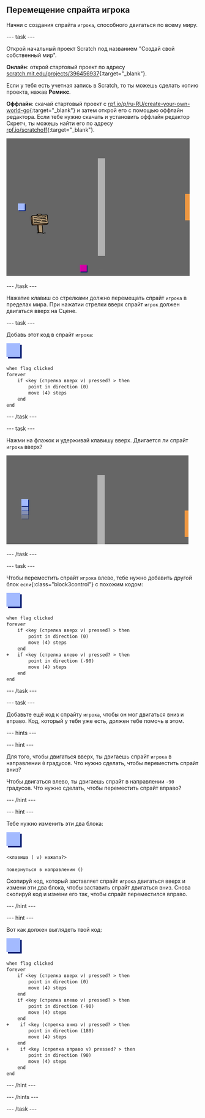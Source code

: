 ## Перемещение спрайта игрока

Начни с создания спрайта `игрока`, способного двигаться по всему миру.

--- task ---

Открой начальный проект Scratch под названием "Создай свой собственный мир".

**Онлайн**: открой стартовый проект по адресу [scratch.mit.edu/projects/396456937](https://scratch.mit.edu/projects/396456937){:target="_blank"}.

Если у тебя есть учетная запись в Scratch, то ты можешь сделать копию проекта, нажав **Ремикс**.

**Оффлайн**: скачай стартовый проект с [rpf.io/p/ru-RU/create-your-own-world-go](https://rpf.io/p/ru-RU/create-your-own-world-go){:target="_blank"} и затем открой его с помощью оффлайн редактора. Если тебе нужно скачать и установить оффлайн редактор Скретч, ты можешь найти его по адресу [rpf.io/scratchoff](https://rpf.io/scratchoff){:target="_blank"}.

![снимок экрана](images/world-starter.png)

--- /task ---

Нажатие клавиш со стрелками должно перемещать спрайт `игрока` в пределах мира. При нажатии стрелки вверх спрайт `игрок` должен двигаться вверх на Сцене.

--- task ---

Добавь этот код в спрайт `игрока`:

![игрок](images/player.png)

```blocks3
when flag clicked
forever
	if <key (стрелка вверх v) pressed? > then
		point in direction (0)
		move (4) steps
	end
end
```

--- /task ---

--- task ---

Нажми на флажок и удерживай клавишу вверх. Двигается ли спрайт `игрока` вверх?

![снимок экрана](images/world-up.png)

--- /task ---

--- task ---

Чтобы переместить спрайт `игрока` влево, тебе нужно добавить другой блок `если`{:class="block3control"} с похожим кодом:

![игрок](images/player.png)

```blocks3
when flag clicked
forever
	if <key (стрелка вверх v) pressed? > then
		point in direction (0)
		move (4) steps
	end
+	if <key (стрелка влево v) pressed? > then
		point in direction (-90)
		move (4) steps
	end
end
```

--- /task ---

--- task ---

Добавьте ещё код к спрайту `игрока`, чтобы он мог двигаться вниз и вправо. Код, который у тебя уже есть, должен тебе помочь в этом.

--- hints ---


--- hint ---

Для того, чтобы двигаться вверх, ты двигаешь спрайт `игрока` в направлении `0` градусов. Что нужно сделать, чтобы переместить спрайт вниз?

Чтобы двигаться влево, ты двигаешь спрайт в направлении `-90` градусов. Что нужно сделать, чтобы переместить спрайт вправо?

--- /hint ---

--- hint ---

Тебе нужно изменить эти два блока:

![игрок](images/player.png)

```blocks3
<клавиша ( v) нажата?>

повернуться в направлении ()
```

Скопируй код, который заставляет спрайт `игрока` двигаться вверх и измени эти два блока, чтобы заставить спрайт двигаться вниз. Снова скопируй код и измени его так, чтобы спрайт переместился вправо.

--- /hint ---

--- hint ---

Вот как должен выглядеть твой код:

![игрок](images/player.png)

```blocks3
when flag clicked
forever
	if <key (стрелка вверх v) pressed? > then
		point in direction (0)
		move (4) steps
	end
	if <key (стрелка влево v) pressed? > then
		point in direction (-90)
		move (4) steps
	end
+    if <key (стрелка вниз v) pressed? > then
		point in direction (180)
		move (4) steps
	end
+    if <key (стрелка вправо v) pressed? > then
		point in direction (90)
		move (4) steps
	end
end
```

--- /hint ---

--- /hints ---

--- /task ---
